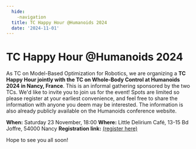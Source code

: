 ```yaml
---
  hide:
    -navigation
  title: TC Happy Hour @Humanoids 2024
  date: '2024-11-01'
---
```


# TC Happy Hour @Humanoids 2024

As TC on Model-Based Optimization for Robotics, we are organizing a **TC Happy Hour jointly with the TC on Whole-Body Control at Humanoids 2024 in Nancy, France**. This is an informal gathering sponsored by the two TCs. We'd like to invite you to join us for the event! Spots are limited so please register at your earliest convenience, and feel free to share the information with anyone you deem may be interested. The information is also already publicly available on the Humanoids conference website.

**When:** Saturday 23 November, 18:00
**Where:** Little Delirium Café, 13-15 Bd Joffre, 54000 Nancy
**Registration link:** [(register here)](https://docs.google.com/forms/d/e/1FAIpQLSeqRZqDAZl7mPcQArsDggPvpHFAf_dHp31AnA7z8c6j7wr4qA/viewform)

Hope to see you all soon!
